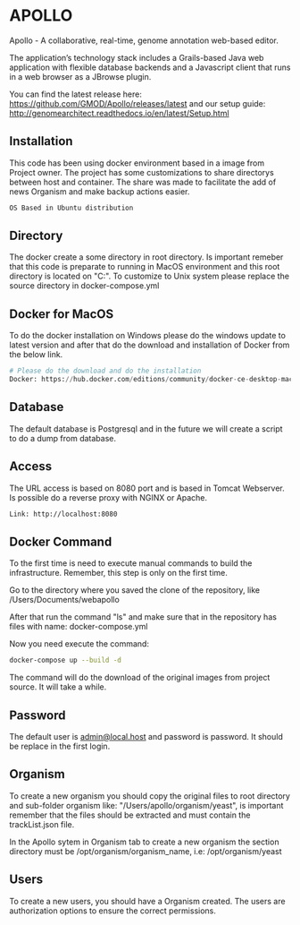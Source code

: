 # APOLLO

Apollo - A collaborative, real-time, genome annotation web-based editor.

The application’s technology stack includes a Grails-based Java web application with flexible database backends and a Javascript client that runs in a web browser as a JBrowse plugin.

You can find the latest release here: https://github.com/GMOD/Apollo/releases/latest and our setup guide: http://genomearchitect.readthedocs.io/en/latest/Setup.html

## Installation

This code has been using docker environment based in a image from Project owner. The project has some customizations to share directorys between host and container. The share was made to facilitate the add of news Organism and make backup actions easier.


```bash
OS Based in Ubuntu distribution
```

## Directory

The docker create a some directory in root directory. Is important remeber that this code is preparate to running in MacOS environment and this root directory is located on "C:". To customize to Unix system please replace the source directory in docker-compose.yml

## Docker for MacOS 

To do the docker installation on Windows please do the windows update to latest version and after that do the download and installation of Docker from the below link.

```python
# Please do the download and do the installation
Docker: https://hub.docker.com/editions/community/docker-ce-desktop-mac/
```

## Database

The default database is Postgresql and in the future we will create a script to do a dump from database.

## Access

The URL access is based on 8080 port and is based in Tomcat Webserver. Is possible do a reverse proxy with NGINX or Apache.

```bash
Link: http://localhost:8080
```

## Docker Command

To the first time is need to execute manual commands to build the infrastructure. Remember, this step is only on the first time.

Go to the directory where you saved the clone of the repository, like /Users/Documents/webapollo

After that run the command "ls" and make sure that in the repository has files with name: docker-compose.yml

Now you need execute the command: 

```bash
docker-compose up --build -d
```

The command will do the download of the original images from project source. It will take a while.


## Password

The default user is admin@local.host and password is password. It should be replace in the first login.

## Organism

To create a new organism you should copy the original files to root directory and sub-folder organism like: "/Users/apollo/organism/yeast", is important remember that the files should be extracted and must contain the trackList.json file.

In the Apollo sytem in Organism tab to create a new organism the section directory must be /opt/organism/organism_name, i.e: /opt/organism/yeast

## Users

To create a new users, you should have a Organism created. The users are authorization options to ensure the correct permissions.

